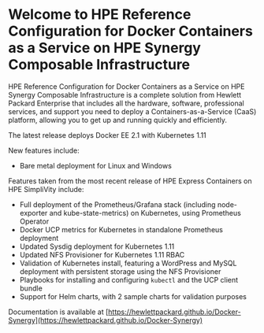 # Welcome to HPE Reference Configuration for Docker Containers as a Service on HPE Synergy Composable Infrastructure

HPE Reference Configuration for Docker Containers as a Service on HPE Synergy Composable Infrastructure is a complete solution from Hewlett Packard Enterprise that includes all the hardware, software, professional services, and support you need to deploy a Containers-as-a-Service (CaaS) platform, allowing you to get up and running quickly and efficiently.

The latest release deploys Docker EE 2.1 with Kubernetes 1.11

New features include:

- Bare metal deployment for Linux and Windows


Features taken from the most recent release of HPE Express Containers on HPE SimpliVity include:

- Full deployment of the Prometheus/Grafana stack (including node-exporter and kube-state-metrics) on Kubernetes, using Prometheus Operator
- Docker UCP metrics for Kubernetes in standalone Prometheus deployment
- Updated Sysdig deployment for Kubernetes 1.11
- Updated NFS Provisioner for Kubernetes 1.11 RBAC
- Validation of Kubernetes install, featuring a WordPress and MySQL deployment with persistent storage using the NFS Provisioner
- Playbooks for installing and configuring `kubectl` and the UCP client bundle
- Support for Helm charts, with 2 sample charts for validation purposes

Documentation is available at [https://hewlettpackard.github.io/Docker-Synergy](https://hewlettpackard.github.io/Docker-Synergy)





